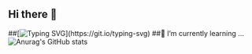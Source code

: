 ## Hi there 👋

<!--
**inhyuk0102/inhyuk0102** is a ✨ _special_ ✨ repository because its `README.md` (this file) appears on your GitHub profile.

Here are some ideas to get you started:

- 🔭 I’m currently working on ...
- 🌱 I’m currently learning ...
- 👯 I’m looking to collaborate on ...
- 🤔 I’m looking for help with ...
- 💬 Ask me about ...
- 📫 How to reach me: ...
- 😄 Pronouns: ...
- ⚡ Fun fact: ...
-->
##[![Typing SVG](https://readme-typing-svg.demolab.com/?lines=Hello!+Welcom+to+My+profile+of+text;어서오세요!)](https://git.io/typing-svg)
##🌱 I’m currently learning ...
![Anurag's GitHub stats](https://github-readme-stats.vercel.app/api?username=inhyuk0102&show_icons=true&theme=radical)
